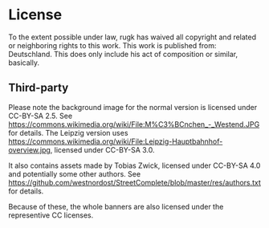 # License

To the extent possible under law, rugk has waived all copyright and related or neighboring rights to this work. This work is published from: Deutschland.
This does only include his act of composition or similar, basically.

## Third-party

Please note the background image for the normal version is licensed under CC-BY-SA 2.5. See <https://commons.wikimedia.org/wiki/File:M%C3%BCnchen_-_Westend.JPG> for details.
The Leipzig version uses <https://commons.wikimedia.org/wiki/File:Leipzig-Hauptbahnhof-overview.jpg>, licensed under CC-BY-SA 3.0.

It also contains assets made by Tobias Zwick, licensed under CC-BY-SA 4.0 and potentially some other authors. See https://github.com/westnordost/StreetComplete/blob/master/res/authors.txt for details.

Because of these, the whole banners are also licensed under the representive CC licenses.

